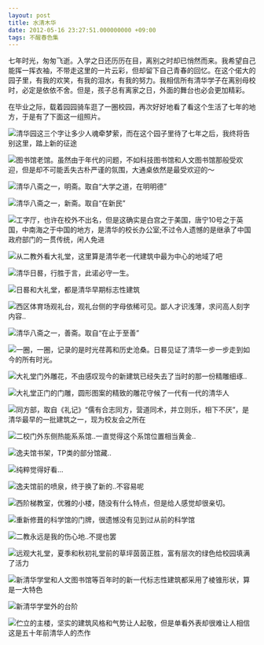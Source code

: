 ```yaml
---
layout: post
title: 水清木华
date: 2012-05-16 23:27:51.000000000 +09:00
tags: 不醒春色集
---
```

七年时光，匆匆飞逝。入学之日还历历在目，离别之时却已悄然而来。我希望自己能挥一挥衣袖，不带走这里的一片云彩，但却留下自己青春的回忆。在这个偌大的园子里，有我的欢笑，有我的泪水，有我的努力。我相信所有清华学子在离别母校时，必定是依依不舍。但是，孩子总有离家之日，外面的舞台也必会更加精彩。

在毕业之际，载着园园骑车逛了一圈校园，再次好好地看了看这个生活了七年的地方，于是有了下面这一组照片。


![清华园这三个字让多少人魂牵梦萦，而在这个园子里待了七年之后，我终将告别这里，踏上新的征途](http://i758.photobucket.com/albums/xx224/onevcat/OneV-s-Den/tsinghua-photos/2012-05-16-095032-1.jpg)

<!-- more -->

![图书馆老馆。虽然由于年代的问题，不如科技图书馆和人文图书馆那般受欢迎，但是却不可能丢失古朴严谨的氛围，大通桌依然是最受欢迎的～](http://i758.photobucket.com/albums/xx224/onevcat/OneV-s-Den/tsinghua-photos/2012-05-16-101924_Snapseed.jpg)


![清华八斋之一，明斋。取自“大学之道，在明明德”](http://i758.photobucket.com/albums/xx224/onevcat/OneV-s-Den/tsinghua-photos/2012-05-16-112316_Snapseed.jpg)


![清华八斋之一，新斋。取自“在新民”](http://i758.photobucket.com/albums/xx224/onevcat/OneV-s-Den/tsinghua-photos/2012-05-16-112502_Snapseed.jpg)


![工字厅，也许在校外不出名，但是这确实是白宫之于美国，唐宁10号之于英国，中南海之于中国的地方，是清华的校长办公室;不过令人遗憾的是继承了中国政府部门的一贯传统，闲人免进](http://i758.photobucket.com/albums/xx224/onevcat/OneV-s-Den/tsinghua-photos/2012-05-16-110352_Snapseed.jpg)


![从二教外看大礼堂，这里算是清华老一代建筑中最为中心的地域了吧](http://i758.photobucket.com/albums/xx224/onevcat/OneV-s-Den/tsinghua-photos/2012-05-16-105459_Snapseed.jpg)


![清华日晷，行胜于言，此诺必守一生。](http://i758.photobucket.com/albums/xx224/onevcat/OneV-s-Den/tsinghua-photos/2012-05-16-111736_Snapseed.jpg)


![日晷和大礼堂，都是清华早期标志性建筑](http://i758.photobucket.com/albums/xx224/onevcat/OneV-s-Den/tsinghua-photos/2012-05-16-113516_Snapseed.jpg)


![西区体育场观礼台，观礼台侧的字母依稀可见。鄙人才识浅薄，求问高人刻字内容..](http://i758.photobucket.com/albums/xx224/onevcat/OneV-s-Den/tsinghua-photos/2012-05-16-113128-1_Snapseed.jpg)


![清华八斋之一，善斋。取自“在止于至善”](http://i758.photobucket.com/albums/xx224/onevcat/OneV-s-Den/tsinghua-photos/2012-05-16-112913-1_Snapseed.jpg)


![一圈，一圈，记录的是时光荏苒和历史沧桑。日晷见证了清华一步一步走到如今的所有时光。](http://i758.photobucket.com/albums/xx224/onevcat/OneV-s-Den/tsinghua-photos/2012-05-16-111833-1_Snapseed.jpg)


![大礼堂门外雕花，不由感叹现今的新建筑已经失去了当时的那一份精雕细琢..](http://i758.photobucket.com/albums/xx224/onevcat/OneV-s-Den/tsinghua-photos/2012-05-16-111202-1_Snapseed.jpg)


![大礼堂正门的门雕，圆形图案的精致的雕花守候了一代有一代的清华人](http://i758.photobucket.com/albums/xx224/onevcat/OneV-s-Den/tsinghua-photos/2012-05-16-111144-1_Snapseed.jpg)


![同方部，取自《礼记》“儒有合志同方，营道同术，并立则乐，相下不厌”，是清华最早的一批建筑之一，现为校友会之所在](http://i758.photobucket.com/albums/xx224/onevcat/OneV-s-Den/tsinghua-photos/2012-05-16-110955-1_Snapseed.jpg)


![二校门外东侧热能系系馆..一直觉得这个系馆位置相当黄金..](http://i758.photobucket.com/albums/xx224/onevcat/OneV-s-Den/tsinghua-photos/2012-05-16-105754_Snapseed.jpg)


![逸夫馆书架，TP类的部分馆藏..](http://i758.photobucket.com/albums/xx224/onevcat/OneV-s-Den/tsinghua-photos/2012-05-16-102721-1_Snapseed.jpg)


![纯粹觉得好看...](http://i758.photobucket.com/albums/xx224/onevcat/OneV-s-Den/tsinghua-photos/2012-05-16-102532-1.jpg)


![逸夫馆前的喷泉，终于换了新的..不容易呢](http://i758.photobucket.com/albums/xx224/onevcat/OneV-s-Den/tsinghua-photos/2012-05-16-102233-1.jpg)


![西阶梯教室，优雅的小楼，随没有什么特点，但是给人感觉却很亲切。](http://i758.photobucket.com/albums/xx224/onevcat/OneV-s-Den/tsinghua-photos/2012-05-16-101609-1.jpg)


![重新修葺的科学馆的门牌，很遗憾没有见到过从前的科学馆](http://i758.photobucket.com/albums/xx224/onevcat/OneV-s-Den/tsinghua-photos/2012-05-16-101430-1_Snapseed.jpg)


![二教永远是我的伤心地..不提也罢](http://i758.photobucket.com/albums/xx224/onevcat/OneV-s-Den/tsinghua-photos/2012-05-16-101159-1_Snapseed.jpg)


![远观大礼堂，夏季和秋初礼堂前的草坪茵茵正胜，富有层次的绿色给校园填满了活力](http://i758.photobucket.com/albums/xx224/onevcat/OneV-s-Den/tsinghua-photos/2012-05-16-095746_Snapseed.jpg)


![新清华学堂和人文图书馆等百年时的新一代标志性建筑都采用了棱锥形状，算是一大特色](http://i758.photobucket.com/albums/xx224/onevcat/OneV-s-Den/tsinghua-photos/2012-05-16-094554-1.jpg)


![新清华学堂外的台阶](http://i758.photobucket.com/albums/xx224/onevcat/OneV-s-Den/tsinghua-photos/2012-05-16-094337-1.jpg)


![伫立的主楼，坚实的建筑风格和气势让人起敬，但是单看外表却很难让人相信这是五十年前清华人的杰作](http://i758.photobucket.com/albums/xx224/onevcat/OneV-s-Den/tsinghua-photos/2012-05-16-093943-1.jpg)
